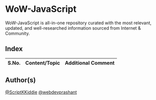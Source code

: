 # WoW-JavaScript
WoW-JavaScript is all-in-one repository curated with the most relevant, updated, and well-researched information sourced from Internet &amp; Community.

## Index

S.No. | Content/Topic | Additional Comment
--- | --- | ---

## Author(s)

[@ScriptKKiddie](https://github.com/ScriptKKiddie)
[@webdevprashant](https://github.com/webdevprashant)
